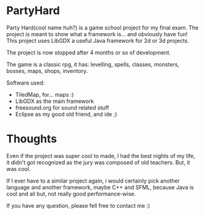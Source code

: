 # PartyHard
Party Hard(cool name huh?) is a game school project for my final exam.
The project is meant to show what a framework is... and obviously have fun!
This project uses LibGDX a useful Java framework for 2d or 3d projects.

The project is now stopped after 4 months or so of development.

The game is a classic rpg, it has: levelling, spells, classes, monsters, bosses, maps, shops, inventory.

Software used: 
- TiledMap, for... maps :)
- LibGDX as the main framework
- freesound.org for sound related stuff
- Eclipse as my good old friend, and ide ;)

# Thoughts

Even if the project was super cool to made, I had the best nights of my life, it didn't got recognized as the jury was composed of old teachers. But, it was cool.

If I ever have to a similar project again, i would certainly pick another language and another framework, maybe C++ and SFML, because Java is cool and all but, not really good performance-wise.


If you have any question, please fell free to contact me :)
